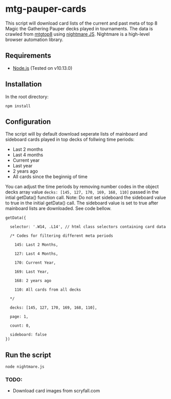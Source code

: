# mtg-pauper-cards

This script will download card lists of the current and past meta of top 8 Magic the Gathering Pauper decks played in tournaments.
The data is crawled from [mtgtop8](https://www.mtgtop8.com) using [nightmare JS](https://github.com/segmentio/nightmare). Nightmare is a high-level browser automation library.

## Requirements

* [Node.js](https://nodejs.org/en/)
(Tested on v10.13.0)

## Installation

In the root directory:

```
npm install
```

## Configuration

The script will by default download seperate lists of mainboard and sideboard cards played in top decks of follwing time periods:

* Last 2 months
* Last 4 months
* Current year
* Last year
* 2 years ago
* All cards since the beginnig of time

You can adjust the time periods by removing number codes in the object decks array value ```decks: [145, 127, 170, 169, 168, 110]``` passed  in the intial getData() function call.
Note: Do not set sideboard the sideboard value to true in the initial getData() call. The sideboard value is set to true after mainboard lists are downloaded. See code bellow.

```
getData({

  selector: '.W14, .L14', // html class selectors containing card data

  /* Codes for filtering different meta periods

    145: Last 2 Months,

    127: Last 4 Months,

    170: Current Year,

    169: Last Year, 

    168: 2 years ago

    110: All cards from all decks

  */

  decks: [145, 127, 170, 169, 168, 110], 

  page: 1,

  count: 0,

  sideboard: false
})
```

## Run the script

```
node nightmare.js
```


### TODO:
* Download card images from scryfall.com
